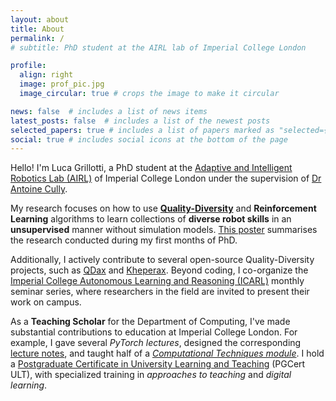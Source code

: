 ```yaml
---
layout: about
title: About
permalink: /
# subtitle: PhD student at the AIRL lab of Imperial College London

profile:
  align: right
  image: prof_pic.jpg
  image_circular: true # crops the image to make it circular

news: false  # includes a list of news items
latest_posts: false  # includes a list of the newest posts
selected_papers: true # includes a list of papers marked as "selected={true}"
social: true # includes social icons at the bottom of the page
---
```


Hello! I'm Luca Grillotti, a PhD student at the [Adaptive and Intelligent Robotics Lab (AIRL)](https://www.imperial.ac.uk/adaptive-intelligent-robotics/) of Imperial College London under the supervision of [Dr Antoine Cully](https://www.imperial.ac.uk/people/a.cully).

My research focuses on how to use [**Quality-Diversity**](https://quality-diversity.github.io/) and **Reinforcement Learning** algorithms to learn collections of **diverse robot skills** in an **unsupervised** manner without simulation models.
[This poster](/assets/pdf/LSR-4-1.pdf) summarises the research conducted during my first months of PhD.

Additionally, I actively contribute to several open-source Quality-Diversity projects, such as [QDax](https://github.com/adaptive-intelligent-robotics/QDax) and [Kheperax](https://github.com/adaptive-intelligent-robotics/Kheperax).
Beyond coding, I co-organize the [Imperial College Autonomous Learning and Reasoning (ICARL)](https://icarl.doc.ic.ac.uk/) monthly seminar series, where researchers in the field are invited to present their work on campus.

As a **Teaching Scholar** for the Department of Computing, I've made substantial contributions to education at Imperial College London. 
For example, I gave several _PyTorch lectures_, designed the corresponding [lecture notes](https://python.pages.doc.ic.ac.uk/2022/lessons/pytorch/01-intro/index.html), and taught half of a _[Computational Techniques module](https://sites.google.com/view/computational-techniques-2022/)_.
I hold a [Postgraduate Certificate in University Learning and Teaching](https://www.imperial.ac.uk/staff/educational-development/programmes/pg-cert-ult/) (PGCert ULT), with specialized training in _approaches to teaching_ and _digital learning_.
